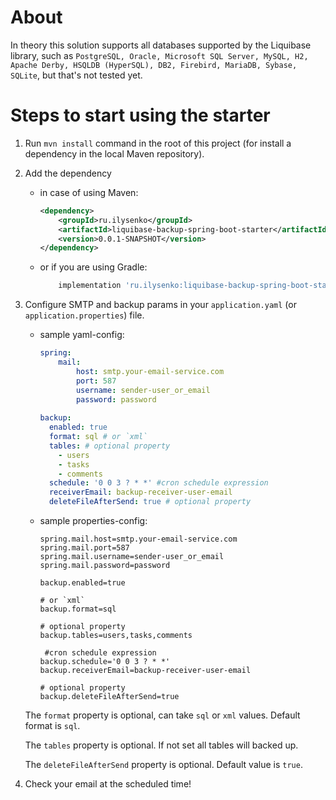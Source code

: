 # About

In theory this solution supports all databases supported by the Liquibase library, such as `PostgreSQL, Oracle, Microsoft SQL Server, MySQL, H2, Apache Derby, HSQLDB (HyperSQL), DB2, Firebird, MariaDB, Sybase, SQLite`, but that's not tested yet.

# Steps to start using the starter

1. Run `mvn install` command in the root of this project (for install a dependency in the local Maven repository). 

2. Add the dependency
 
    - in case of using Maven:

        ```xml
        <dependency>
            <groupId>ru.ilysenko</groupId>
            <artifactId>liquibase-backup-spring-boot-starter</artifactId>
            <version>0.0.1-SNAPSHOT</version>
        </dependency>
        ```
    
    - or if you are using Gradle: 
    
        ```groovy
            implementation 'ru.ilysenko:liquibase-backup-spring-boot-starter:0.0.1-SNAPSHOT'
        ```

3. Configure SMTP and backup params in your `application.yaml` (or `application.properties`) file. 

    - sample yaml-config:
        ```yaml
        spring:
            mail:
                host: smtp.your-email-service.com
                port: 587
                username: sender-user_or_email
                password: password
             
        backup:
          enabled: true
          format: sql # or `xml`
          tables: # optional property
            - users
            - tasks
            - comments
          schedule: '0 0 3 ? * *' #cron schedule expression
          receiverEmail: backup-receiver-user-email
          deleteFileAfterSend: true # optional property
        ```
    - sample properties-config:
        ```properties
        spring.mail.host=smtp.your-email-service.com
        spring.mail.port=587
        spring.mail.username=sender-user_or_email
        spring.mail.password=password
             
        backup.enabled=true

        # or `xml`
        backup.format=sql

        # optional property
        backup.tables=users,tasks,comments

         #cron schedule expression
        backup.schedule='0 0 3 ? * *'
        backup.receiverEmail=backup-receiver-user-email

        # optional property
        backup.deleteFileAfterSend=true
        ```
        
    The `format` property is optional, can take `sql` or `xml` values. Default format is `sql`.
    
    The `tables` property is optional. If not set all tables will backed up.
    
    The `deleteFileAfterSend` property is optional. Default value is `true`.
 
 4. Check your email at the scheduled time!